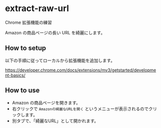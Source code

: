 # extract-raw-url

Chrome 拡張機能の練習

Amazon の商品ページの長い URL を綺麗にします。

## How to setup

以下の手順に従ってローカルから拡張機能を追加します。

https://developer.chrome.com/docs/extensions/mv3/getstarted/development-basics/

## How to use

- Amazon の商品ページを開きます。
- 右クリックで `Amazonの綺麗なURLを開く` というメニューが表示されるのでクリックします。
- 別タブで、「綺麗なURL」として開かれます。
